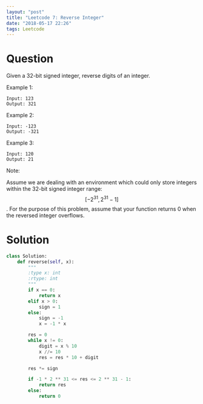 ```yaml
---
layout: "post"
title: "Leetcode 7: Reverse Integer"
date: "2018-05-17 22:26"
tags: Leetcode
---
```


# Question

Given a 32-bit signed integer, reverse digits of an integer.

Example 1:
```
Input: 123
Output: 321
```

Example 2:
```
Input: -123
Output: -321
```
Example 3:
```
Input: 120
Output: 21
```
Note:

Assume we are dealing with an environment which could only store integers within the 32-bit signed integer range: $$[−2^{31},  2^{31} − 1]$$. For the purpose of this problem, assume that your function returns 0 when the reversed integer overflows.


# Solution
```python
class Solution:
    def reverse(self, x):
        """
        :type x: int
        :rtype: int
        """
        if x == 0:
            return x
        elif x > 0:
            sign = 1
        else:
            sign = -1
            x = -1 * x

        res = 0
        while x != 0:
            digit = x % 10
            x //= 10
            res = res * 10 + digit

        res *= sign

        if -1 * 2 ** 31 <= res <= 2 ** 31 - 1:
            return res
        else:
            return 0
```
